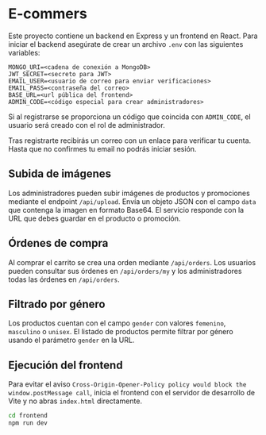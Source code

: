 # E-commers

Este proyecto contiene un backend en Express y un frontend en React. Para iniciar el backend asegúrate de crear un archivo `.env` con las siguientes variables:

```
MONGO_URI=<cadena de conexión a MongoDB>
JWT_SECRET=<secreto para JWT>
EMAIL_USER=<usuario de correo para enviar verificaciones>
EMAIL_PASS=<contraseña del correo>
BASE_URL=<url pública del frontend>
ADMIN_CODE=<código especial para crear administradores>
```

Si al registrarse se proporciona un código que coincida con `ADMIN_CODE`, el usuario será creado con el rol de administrador.

Tras registrarte recibirás un correo con un enlace para verificar tu cuenta. Hasta que no confirmes tu email no podrás iniciar sesión.

## Subida de imágenes

Los administradores pueden subir imágenes de productos y promociones mediante el endpoint `/api/upload`. Envía un objeto JSON con el campo `data` que contenga la imagen en formato Base64. El servicio responde con la URL que debes guardar en el producto o promoción.

## Órdenes de compra

Al comprar el carrito se crea una orden mediante `/api/orders`. Los usuarios pueden consultar sus órdenes en `/api/orders/my` y los administradores todas las órdenes en `/api/orders`.

## Filtrado por género

Los productos cuentan con el campo `gender` con valores `femenino`, `masculino` o `unisex`. El listado de productos permite filtrar por género usando el parámetro `gender` en la URL.

## Ejecución del frontend

Para evitar el aviso `Cross-Origin-Opener-Policy policy would block the window.postMessage call`, inicia el frontend con el servidor de desarrollo de Vite y no abras `index.html` directamente.

```bash
cd frontend
npm run dev
```

